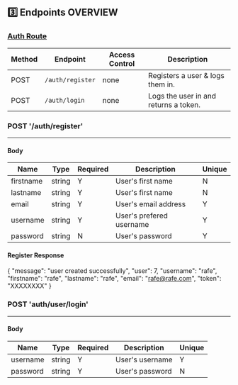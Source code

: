 ## 3️⃣ Endpoints OVERVIEW


### [Auth Route](https://bw-savor-backend.herokuapp.com)

| Method | Endpoint                | Access Control      | Description                                        |
| ------ | ----------------------- | ------------------- | -------------------------------------------------- |
| POST   | `/auth/register`        | none                | Registers a user & logs them in.                   |
| POST   | `/auth/login`           | none                | Logs the user in and returns a token.              |


### POST '/auth/register'
---------------------------------
 
 #### Body

| Name                    | Type          | Required | Description                               | Unique |
| ------------------------| ------------- | -------- | ------------------------------------------| ------ |
| firstname               | string        | Y        | User's first name                         | N      |
| lastname                | string        | Y        | User's first name                         | N      |
| email                   | string        | Y        | User's email address                      | Y      |
| username                | string        | Y        | User's prefered username                  | Y      |
| password                | string        | N        | User's password                           | Y      |


#### Register Response

{
    "message": "user created successfully",
    "user": 7,
    "username": "rafe",
    "firstname": "rafe",
    "lastname": "rafe",
    "email": "rafe@rafe.com",
    "token": "XXXXXXXX"
}


### POST 'auth/user/login'
---------------------------------

#### Body

| Name                    | Type          | Required | Description                               | Unique |
| ------------------------| ------------- | -------- | ------------------------------------------| ------ |
| username                | string        | Y        | User's username                           | Y      |
| password                | string        | Y        | User's password                           | N      |
